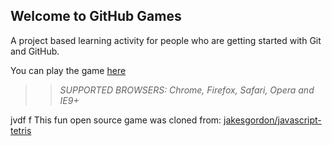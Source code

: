 ## Welcome to GitHub Games

A project based learning activity for people who are getting started with Git and GitHub.

You can play the game [here](https://guillaumedelaloy.github.io/github-games/)

>> _*SUPPORTED BROWSERS*: Chrome, Firefox, Safari, Opera and IE9+_

jvdf
f
This fun open source game was cloned from: [jakesgordon/javascript-tetris](https://github.com/jakesgordon/javascript-tetris)
